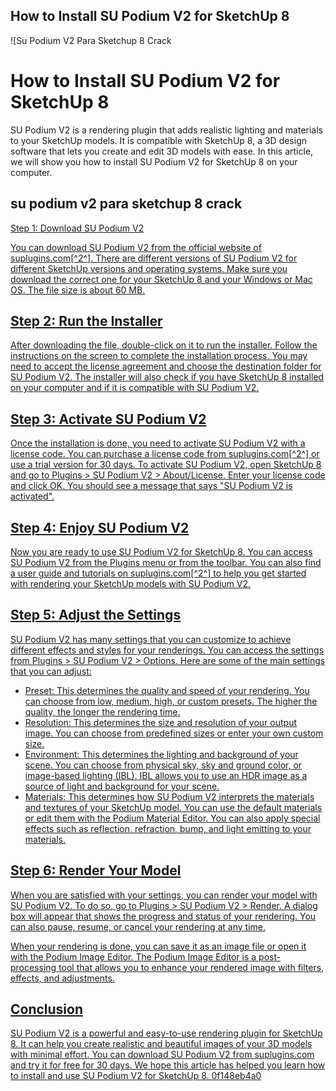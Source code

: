## How to Install SU Podium V2 for SketchUp 8

 
![Su Podium V2 Para Sketchup 8 Crack 
<h1>How to Install SU Podium V2 for SketchUp 8</h1>
<p>SU Podium V2 is a rendering plugin that adds realistic lighting and materials to your SketchUp models. It is compatible with SketchUp 8, a 3D design software that lets you create and edit 3D models with ease. In this article, we will show you how to install SU Podium V2 for SketchUp 8 on your computer.</p>
<h2>su podium v2 para sketchup 8 crack</h2>
<p><a href=](https://www.suplugins.com/help2/images/v2-pulldown.jpg)**DOWNLOAD**
 
## Step 1: Download SU Podium V2
 
You can download SU Podium V2 from the official website of suplugins.com[^2^]. There are different versions of SU Podium V2 for different SketchUp versions and operating systems. Make sure you download the correct one for your SketchUp 8 and your Windows or Mac OS. The file size is about 60 MB.
 
## Step 2: Run the Installer
 
After downloading the file, double-click on it to run the installer. Follow the instructions on the screen to complete the installation process. You may need to accept the license agreement and choose the destination folder for SU Podium V2. The installer will also check if you have SketchUp 8 installed on your computer and if it is compatible with SU Podium V2.
 
## Step 3: Activate SU Podium V2
 
Once the installation is done, you need to activate SU Podium V2 with a license code. You can purchase a license code from suplugins.com[^2^] or use a trial version for 30 days. To activate SU Podium V2, open SketchUp 8 and go to Plugins > SU Podium V2 > About/License. Enter your license code and click OK. You should see a message that says "SU Podium V2 is activated".
 
## Step 4: Enjoy SU Podium V2
 
Now you are ready to use SU Podium V2 for SketchUp 8. You can access SU Podium V2 from the Plugins menu or from the toolbar. You can also find a user guide and tutorials on suplugins.com[^2^] to help you get started with rendering your SketchUp models with SU Podium V2.

## Step 5: Adjust the Settings
 
SU Podium V2 has many settings that you can customize to achieve different effects and styles for your renderings. You can access the settings from Plugins > SU Podium V2 > Options. Here are some of the main settings that you can adjust:
 
- Preset: This determines the quality and speed of your rendering. You can choose from low, medium, high, or custom presets. The higher the quality, the longer the rendering time.
- Resolution: This determines the size and resolution of your output image. You can choose from predefined sizes or enter your own custom size.
- Environment: This determines the lighting and background of your scene. You can choose from physical sky, sky and ground color, or image-based lighting (IBL). IBL allows you to use an HDR image as a source of light and background for your scene.
- Materials: This determines how SU Podium V2 interprets the materials and textures of your SketchUp model. You can use the default materials or edit them with the Podium Material Editor. You can also apply special effects such as reflection, refraction, bump, and light emitting to your materials.

## Step 6: Render Your Model
 
When you are satisfied with your settings, you can render your model with SU Podium V2. To do so, go to Plugins > SU Podium V2 > Render. A dialog box will appear that shows the progress and status of your rendering. You can also pause, resume, or cancel your rendering at any time.
 
When your rendering is done, you can save it as an image file or open it with the Podium Image Editor. The Podium Image Editor is a post-processing tool that allows you to enhance your rendered image with filters, effects, and adjustments.
 
## Conclusion
 
SU Podium V2 is a powerful and easy-to-use rendering plugin for SketchUp 8. It can help you create realistic and beautiful images of your 3D models with minimal effort. You can download SU Podium V2 from suplugins.com and try it for free for 30 days. We hope this article has helped you learn how to install and use SU Podium V2 for SketchUp 8.
 0f148eb4a0
